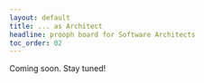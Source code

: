 ```yaml
---
layout: default
title: ... as Architect
headline: prooph board for Software Architects
toc_order: 02
---
```


Coming soon. Stay tuned!
